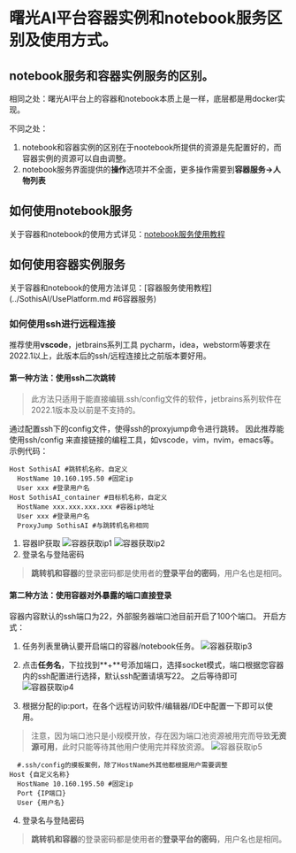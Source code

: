 # 曙光AI平台容器实例和notebook服务区别及使用方式。 
## notebook服务和容器实例服务的区别。  

相同之处：曙光AI平台上的容器和notebook本质上是一样，底层都是用docker实现。

不同之处：
1. notebook和容器实例的区别在于nootebook所提供的资源是先配置好的，而容器实例的资源可以自由调整。
2. notebook服务界面提供的**操作**选项并不全面，更多操作需要到**容器服务->人物列表**

## 如何使用notebook服务
关于容器和notebook的使用方式详见：[notebook服务使用教程](../SothisAI/UsePlatform.md#1notebook服务)

## 如何使用容器实例服务
关于容器和notebook的使用方法详见：[容器服务使用教程](../SothisAI/UsePlatform.md #6容器服务)
### 如何使用ssh进行远程连接
推荐使用**vscode**，jetbrains系列工具 pycharm，idea，webstorm等要求在2022.1以上，此版本后的ssh/远程连接比之前版本要好用。
#### 第一种方法：使用ssh二次跳转
> 此方法只适用于能直接编辑.ssh/config文件的软件，jetbrains系列软件在2022.1版本及以前是不支持的。

通过配置ssh下的config文件，使得ssh的proxyjump命令进行跳转。
因此推荐能使用ssh/config 来直接链接的编程工具，如vscode，vim，nvim，emacs等。
示例代码：
```shell
Host SothisAI #跳转机名称，自定义
  HostName 10.160.195.50 #固定ip
  User xxx #登录用户名
Host SothisAI_container #目标机名称，自定义
  HostName xxx.xxx.xxx.xxx #容器ip地址
  User xxx #登录用户名
  ProxyJump SothisAI #与跳转机名称相同
```
1. 容器IP获取
![容器获取ip1](./ssh_images/container_ip_1.jpg)
![容器获取ip2](./ssh_images/container_ip_2.jpg)
2. 登录名与登陆密码
> **跳转机和容器**的登录密码都是使用者的**登录平台的密码**，用户名也是相同。

#### 第二种方法：使用容器对外暴露的端口直接登录

容器内容默认的ssh端口为22，外部服务器端口池目前开启了100个端口。
开启方式：
1. 任务列表里确认要开启端口的容器/notebook任务。
![容器获取ip3](./ssh_images/contianer_socket_1.jpg)

2. 点击**任务名**，下拉找到**+**号添加端口，选择socket模式，端口根据您容器内的ssh配置进行选择，默认ssh配置请填写22。
之后等待即可
![容器获取ip4](./ssh_images/container_socket_2.png)

3. 根据分配的ip:port，在各个远程访问软件/编辑器/IDE中配置一下即可以使用。
> 注意，因为端口池只是小规模开放，存在因为端口池资源被用完而导致**无资源可用**，此时只能等待其他用户使用完并释放资源。
![容器获取ip5](./ssh_images/container_socket_3.png)

```shell
  #.ssh/config的摸板案例，除了HostName外其他都根据用户需要调整
Host {自定义名称} 
  HostName 10.160.195.50 #固定ip
  Port {IP端口}
  User {用户名}

```

4. 登录名与登陆密码
> **跳转机和容器**的登录密码都是使用者的**登录平台的密码**，用户名也是相同。



